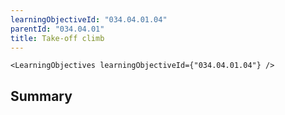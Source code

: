 ```yaml
---
learningObjectiveId: "034.04.01.04"
parentId: "034.04.01"
title: Take-off climb
---
```


```tsx eval
<LearningObjectives learningObjectiveId={"034.04.01.04"} />
```

## Summary
